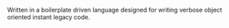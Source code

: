 Written in a boilerplate driven language designed for writing verbose object oriented instant legacy code.